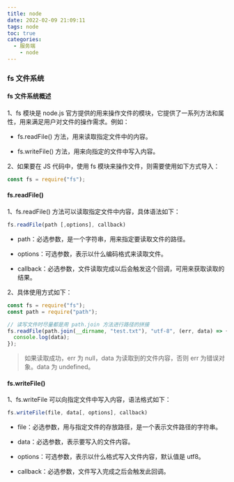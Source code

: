```yaml
---
title: node
date: 2022-02-09 21:09:11
tags: node
toc: true
categories:
  - 服务端
    - node
---
```


### fs 文件系统

#### fs 文件系统概述

1、fs 模块是 node.js 官方提供的用来操作文件的模块，它提供了一系列方法和属性，用来满足用户对文件的操作需求。例如：

- fs.readFile() 方法，用来读取指定文件中的内容。

- fs.writeFile() 方法，用来向指定的文件中写入内容。

2、如果要在 JS 代码中，使用 fs 模块来操作文件，则需要使用如下方式导入：

```js
const fs = require("fs");
```

#### fs.readFile()

1、fs.readFile() 方法可以读取指定文件中内容，具体语法如下：

```js
fs.readFile(path [,options], callback)
```

- path：必选参数，是一个字符串，用来指定要读取文件的路径。

- options：可选参数，表示以什么编码格式来读取文件。

- callback：必选参数，文件读取完成以后会触发这个回调，可用来获取读取的结果。

2、具体使用方式如下：

```js
const fs = require("fs");
const path = require("path");

// 读写文件时尽量都是用 path.join 方法进行路径的拼接
fs.readFile(path.join(__dirname, "test.txt"), "utf-8", (err, data) => {
  console.log(data);
});
```

> 如果读取成功，err 为 null，data 为读取到的文件内容，否则 err 为错误对象。data 为 undefined。

#### fs.writeFile()

1、fs.writeFile 可以向指定文件中写入内容，语法格式如下：

```js
fs.writeFile(file, data[, options], callback)
```

- file：必选参数，用与指定文件的存放路径，是一个表示文件路径的字符串。

- data：必选参数，表示要写入的文件内容。

- options：可选参数，表示以什么格式写入文件内容，默认值是 utf8。

- callback：必选参数，文件写入完成之后会触发此回调。 
